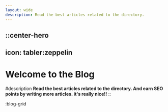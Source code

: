 ```yaml
---
layout: wide
description: Read the best articles related to the directory.
---
```


::center-hero
---
icon: tabler:zeppelin
---
# Welcome to the Blog

#description
**Read the best articles related to the directory. And earn SEO points by writing more articles. it's really nice!!**
::

:blog-grid
